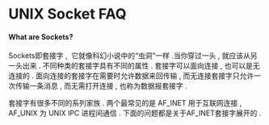 # UNIX Socket FAQ

#### What are Sockets?

Sockets即套接字 ,  它就像科幻小说中的“虫洞”一样 .当你穿过一头 , 就应该从另一头出来 . 不同种类的套接字具有不同的属性 . 套接字可以面向连接 , 也可以是无连接的 . 面向连接的套接字在需要时允许数据来回传输 , 而无连接套接字只允许一次传输一条消息 , 而无需打开连接 , 也称为数据报套接字 . 

套接字有很多不同的系列家族 . 两个最常见的是 AF\_INET 用于互联网连接 , AF\_UNIX 为 UNIX IPC 进程间通信 . 下面的问题都是关于AF\_INET套接字展开的 . 

